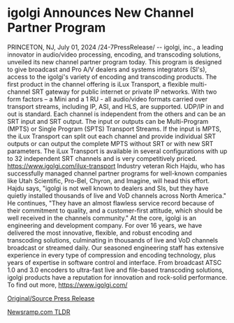 # igolgi Announces New Channel Partner Program

PRINCETON, NJ, July 01, 2024 /24-7PressRelease/ -- igolgi, inc., a leading innovator in audio/video processing, encoding, and transcoding solutions, unveiled its new channel partner program today. This program is designed to give broadcast and Pro A/V dealers and systems integrators (SI's), access to the igolgi's variety of encoding and transcoding products.  The first product in the channel offering is iLux Transport, a flexible multi-channel SRT gateway for public internet or private IP networks. With two form factors – a Mini and a 1 RU - all audio/video formats carried over transport streams, including IP, ASI, and HLS, are supported. UDP/IP in and out is standard. Each channel is independent from the others and can be an SRT input and SRT output. The input or outputs can be Multi-Program (MPTS) or Single Program (SPTS) Transport Streams. If the input is MPTS, the iLux Transport can split out each channel and provide individual SRT outputs or can output the complete MPTS without SRT or with new SRT parameters.  The iLux Transport is available in several configurations with up to 32 independent SRT channels and is very competitively priced. https://www.igolgi.com/ilux-transport   Industry veteran Rich Hajdu, who has successfully managed channel partner programs for well-known companies like Utah Scientific, Pro-Bel, Chyron, and Imagine, will head this effort. Hajdu says, "igolgi is not well known to dealers and SIs, but they have quietly installed thousands of live and VoD channels across North America." He continues, "They have an almost flawless service record because of their commitment to quality, and a customer-first attitude, which should be well received in the channels community."  At the core, igolgi is an engineering and development company. For over 16 years, we have delivered the most innovative, flexible, and robust encoding and transcoding solutions, culminating in thousands of live and VoD channels broadcast or streamed daily. Our seasoned engineering staff has extensive experience in every type of compression and encoding technology, plus years of expertise in software control and interface. From broadcast ATSC 1.0 and 3.0 encoders to ultra-fast live and file-based transcoding solutions, igolgi products have a reputation for innovation and rock-solid performance.  To find out more, https://www.igolgi.com/ 

[Original/Source Press Release](https://www.24-7pressrelease.com/press-release/512153/igolgi-announces-new-channel-partner-program) 

[Newsramp.com TLDR](https://newsramp.com/None) 